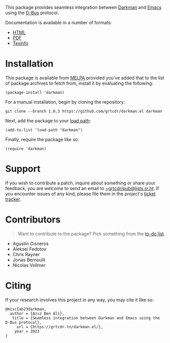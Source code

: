 This package provides seamless integration between [Darkman](https://darkman.whynothugo.nl) and [Emacs](https://gnu.org/software/emacs)
using the [D-Bus](https://www.freedesktop.org/wiki/Software/dbus/) protocol.

Documentation is available in a number of formats:

-   [HTML](https://grtcdr.tn/darkman.el/MANUAL.html)
-   [PDF](https://grtcdr.tn/darkman.el/MANUAL.pdf)
-   [Texinfo](MANUAL.texi)


# Installation

This package is available from [MELPA](https://melpa.org) provided you've added that to the
list of package archives to fetch from, install it by evaluating the
following:

    (package-install 'darkman)

For a manual installation, begin by cloning the repository:

    git clone --branch 1.0.3 https://github.com/grtcdr/darkman.el darkman

Next, add the package to your [load path](https://www.gnu.org/software/emacs/manual/html_node/emacs/Lisp-Libraries.html):

    (add-to-list 'load-path "darkman")

Finally, require the package like so:

    (require 'darkman)


# Support

If you wish to contribute a patch, inquire about something or share
your feedback, you are welcome to send an email to
[~grtcdr/pub@lists.sr.ht](mailto:~grtcdr/pub@lists.sr.ht). If you encounter issues of any kind, please
file them in the project's [ticket tracker](https://todo.sr.ht/~grtcdr/darkman.el).


# Contributors

> Want to contribute to the package? Pick something from the [to-do list](https://grtcdr.tn/darkman.el/TODO.html).

-   Agustín Cisneros
-   Aleksei Fedotov
-   Chris Rayner
-   Jonas Bernoulli
-   Nicolas Vollmer


# Citing

If your research involves this project in any way, you may cite it
like so:

    @misc{ab23darkman,
      author = {Aziz Ben Ali},
       title = {Seamless integration between Darkman and Emacs using the D-Bus protocol},
         url = {https://grtcdr.tn/darkman.el/},
        year = 2023
    }

